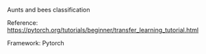 
Aunts and bees classification

Reference: https://pytorch.org/tutorials/beginner/transfer_learning_tutorial.html

Framework: Pytorch